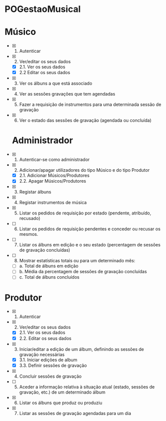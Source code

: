 # POGestaoMusical

   # Músico
  - [X] 1. Autenticar 
  - [X] 2. Ver/editar os seus dados
    - [X] 2.1. Ver os seus dados
    - [X] 2.2 Editar os seus dados 
  - [X] 3. Ver os álbuns a que está associado
  - [X] 4. Ver as sessões gravações que tem agendadas
  - [X] 5. Fazer a requisição de instrumentos para uma determinada sessão de gravação
  - [X] 6. Ver o estado das sessões de gravação (agendada ou concluída) 

    # Administrador
  - [X] 1. Autenticar-se como administrador
  - [X] 2. Adicionar/apagar utilizadores do tipo Músico e do tipo Produtor
    - [X] 2.1. Adicionar Músicos/Produtores
    - [X] 2.2. Apagar Músicos/Produtores
  - [X] 3. Registar álbuns
  - [X] 4. Registar instrumentos de música
  - [X] 5. Listar os pedidos de requisição por estado (pendente, atribuído, recusado)
  - [ ] 6. Listar os pedidos de requisição pendentes e conceder ou recusar os mesmos.
  - [ ] 7. Listar os álbuns em edição e o seu estado (percentagem de sessões de gravação
    concluídas)
  - [ ] 8. Mostrar estatísticas totais ou para um determinado mês:
    - [ ] a. Total de álbuns em edição
    - [ ] b. Média da percentagem de sessões de gravação concluídas
    - [ ] c. Total de álbuns concluídos 
 
 # Produtor
  - [X] 1. Autenticar
  - [X] 2. Ver/editar os seus dados
    - [x] 2.1. Ver os seus dados
    - [X] 2.2. Editar os seus dados 
  - [X] 3. Iniciar/editar a edição de um álbum, definindo as sessões de gravação
    necessárias
    - [X] 3.1. Iniciar edições de album
    - [X] 3.3. Definir sessões de gravação
  - [X] 4. Concluir sessões de gravação
  - [ ] 5. Aceder a informação relativa à situação atual (estado, sessões de gravação,
    etc.) de um determinado álbum
  - [X] 6. Listar os álbuns que produz ou produziu
  - [X] 7. Listar as sessões de gravação agendadas para um dia 
